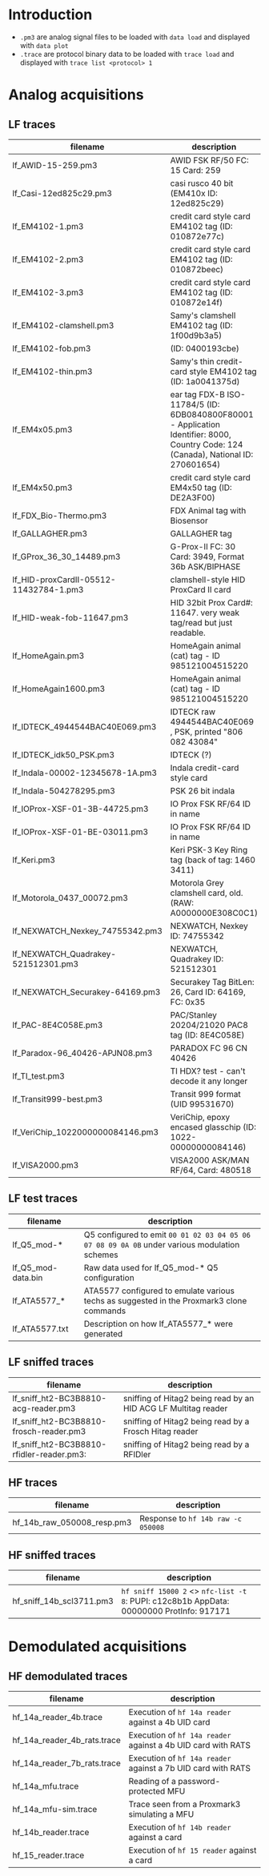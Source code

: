 # Introduction

* `.pm3` are analog signal files to be loaded with `data load` and displayed with `data plot`
* `.trace` are protocol binary data to be loaded with `trace load` and displayed with `trace list <protocol> 1`

# Analog acquisitions

## LF traces

|filename|description|
|--------|-----------|
|lf_AWID-15-259.pm3|AWID FSK RF/50 FC: 15 Card: 259 |
|lf_Casi-12ed825c29.pm3|casi rusco 40 bit (EM410x ID: 12ed825c29)|
|lf_EM4102-1.pm3|credit card style card EM4102 tag (ID: 010872e77c)|
|lf_EM4102-2.pm3|credit card style card EM4102 tag (ID: 010872beec)|
|lf_EM4102-3.pm3|credit card style card EM4102 tag (ID: 010872e14f)|
|lf_EM4102-clamshell.pm3|Samy's clamshell EM4102 tag (ID: 1f00d9b3a5)|
|lf_EM4102-fob.pm3|(ID: 0400193cbe)|
|lf_EM4102-thin.pm3|Samy's thin credit-card style EM4102 tag (ID: 1a0041375d)|
|lf_EM4x05.pm3|ear tag FDX-B ISO-11784/5 (ID: 6DB0840800F80001 - Application Identifier:  8000, Country Code:  124 (Canada), National ID:  270601654)|
|lf_EM4x50.pm3|credit card style card EM4x50 tag (ID: DE2A3F00)|
|lf_FDX_Bio-Thermo.pm3|FDX Animal tag with Biosensor|
|lf_GALLAGHER.pm3|GALLAGHER tag|
|lf_GProx_36_30_14489.pm3|G-Prox-II FC: 30 Card: 3949,  Format 36b  ASK/BIPHASE|
|lf_HID-proxCardII-05512-11432784-1.pm3|clamshell-style HID ProxCard II card|
|lf_HID-weak-fob-11647.pm3|HID 32bit Prox Card#: 11647.  very weak tag/read but just readable.|
|lf_HomeAgain.pm3|HomeAgain animal (cat) tag - ID 985121004515220|
|lf_HomeAgain1600.pm3|HomeAgain animal (cat) tag - ID 985121004515220|
|lf_IDTECK_4944544BAC40E069.pm3| IDTECK raw 4944544BAC40E069 , PSK,  printed  "806 082 43084"|
|lf_IDTECK_idk50_PSK.pm3| IDTECK (?)|
|lf_Indala-00002-12345678-1A.pm3|Indala credit-card style card|
|lf_Indala-504278295.pm3|PSK 26 bit indala|
|lf_IOProx-XSF-01-3B-44725.pm3|IO Prox FSK RF/64 ID in name|
|lf_IOProx-XSF-01-BE-03011.pm3|IO Prox FSK RF/64 ID in name|
|lf_Keri.pm3|Keri PSK-3 Key Ring tag (back of tag: 1460 3411)|
|lf_Motorola_0437_00072.pm3|Motorola Grey clamshell card, old.  (RAW: A0000000E308C0C1)|
|lf_NEXWATCH_Nexkey_74755342.pm3| NEXWATCH, Nexkey ID: 74755342|
|lf_NEXWATCH_Quadrakey-521512301.pm3|NEXWATCH, Quadrakey ID: 521512301|
|lf_NEXWATCH_Securakey-64169.pm3|Securakey Tag BitLen: 26, Card ID: 64169, FC: 0x35|
|lf_PAC-8E4C058E.pm3|PAC/Stanley 20204/21020 PAC8 tag (ID: 8E4C058E)|
|lf_Paradox-96_40426-APJN08.pm3|PARADOX FC 96 CN 40426|
|lf_TI_test.pm3|TI HDX? test - can't decode it any longer|
|lf_Transit999-best.pm3|Transit 999 format (UID 99531670)|
|lf_VeriChip_1022000000084146.pm3|VeriChip,  epoxy encased glasschip (ID: 1022-00000000084146) |
|lf_VISA2000.pm3|VISA2000 ASK/MAN RF/64, Card: 480518|

## LF test traces

|filename|description|
|--------|-----------|
|lf_Q5_mod-*|Q5 configured to emit `00 01 02 03 04 05 06 07 08 09 0A 0B` under various modulation schemes|
|lf_Q5_mod-data.bin|Raw data used for lf_Q5_mod-* Q5 configuration|
|lf_ATA5577_*|ATA5577 configured to emulate various techs as suggested in the Proxmark3 clone commands|
|lf_ATA5577.txt|Description on how lf_ATA5577_* were generated|

## LF sniffed traces

|filename|description|
|--------|-----------|
|lf_sniff_ht2-BC3B8810-acg-reader.pm3|     sniffing of Hitag2 being read by an HID ACG LF Multitag reader|
|lf_sniff_ht2-BC3B8810-frosch-reader.pm3|  sniffing of Hitag2 being read by a Frosch Hitag reader|
|lf_sniff_ht2-BC3B8810-rfidler-reader.pm3:| sniffing of Hitag2 being read by a RFIDler|

## HF traces

|filename|description|
|--------|-----------|
|hf_14b_raw_050008_resp.pm3| Response to `hf 14b raw -c 050008`|

## HF sniffed traces

|filename|description|
|--------|-----------|
|hf_sniff_14b_scl3711.pm3| `hf sniff 15000 2` <> `nfc-list -t 8`: PUPI: c12c8b1b AppData: 00000000 ProtInfo: 917171|

# Demodulated acquisitions

## HF demodulated traces

|filename|description|
|--------|-----------|
|hf_14a_reader_4b.trace|Execution of `hf 14a reader` against a 4b UID card|
|hf_14a_reader_4b_rats.trace|Execution of `hf 14a reader` against a 4b UID card with RATS|
|hf_14a_reader_7b_rats.trace|Execution of `hf 14a reader` against a 7b UID card with RATS|
|hf_14a_mfu.trace|Reading of a password-protected MFU|
|hf_14a_mfu-sim.trace|Trace seen from a Proxmark3 simulating a MFU|
|hf_14b_reader.trace|Execution of `hf 14b reader` against a card|
|hf_15_reader.trace|Execution of `hf 15 reader` against a card|

